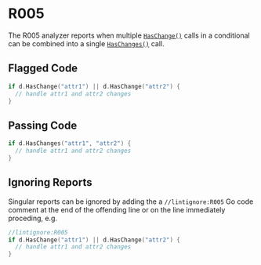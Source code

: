# R005

The R005 analyzer reports when multiple [`HasChange()`](https://godoc.org/github.com/hashicorp/terraform-plugin-sdk/v2/helper/schema#ResourceData.HasChange) calls in a conditional can be combined into a single [`HasChanges()`](https://godoc.org/github.com/hashicorp/terraform-plugin-sdk/v2/helper/schema#ResourceData.HasChanges) call.

## Flagged Code

```go
if d.HasChange("attr1") || d.HasChange("attr2") {
  // handle attr1 and attr2 changes
}
```

## Passing Code

```go
if d.HasChanges("attr1", "attr2") {
  // handle attr1 and attr2 changes
}
```

## Ignoring Reports

Singular reports can be ignored by adding the a `//lintignore:R005` Go code comment at the end of the offending line or on the line immediately proceding, e.g.

```go
//lintignore:R005
if d.HasChange("attr1") || d.HasChange("attr2") {
  // handle attr1 and attr2 changes
}
```
